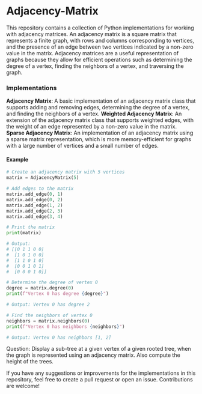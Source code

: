 # Adjacency-Matrix

This repository contains a collection of Python implementations for working with adjacency matrices. An adjacency matrix is a square matrix that represents a finite graph, with rows and columns corresponding to vertices, and the presence of an edge between two vertices indicated by a non-zero value in the matrix. Adjacency matrices are a useful representation of graphs because they allow for efficient operations such as determining the degree of a vertex, finding the neighbors of a vertex, and traversing the graph.

### Implementations

**Adjacency Matrix**: A basic implementation of an adjacency matrix class that supports adding and removing edges, determining the degree of a vertex, and finding the neighbors of a vertex.
**Weighted Adjacency Matrix**: An extension of the adjacency matrix class that supports weighted edges, with the weight of an edge represented by a non-zero value in the matrix.
**Sparse Adjacency Matrix**: An implementation of an adjacency matrix using a sparse matrix representation, which is more memory-efficient for graphs with a large number of vertices and a small number of edges.

#### Example
```python
# Create an adjacency matrix with 5 vertices
matrix = AdjacencyMatrix(5)

# Add edges to the matrix
matrix.add_edge(0, 1)
matrix.add_edge(0, 2)
matrix.add_edge(1, 2)
matrix.add_edge(2, 3)
matrix.add_edge(3, 4)

# Print the matrix
print(matrix)

# Output:
# [[0 1 1 0 0]
#  [1 0 1 0 0]
#  [1 1 0 1 0]
#  [0 0 1 0 1]
#  [0 0 0 1 0]]

# Determine the degree of vertex 0
degree = matrix.degree(0)
print(f"Vertex 0 has degree {degree}")

# Output: Vertex 0 has degree 2

# Find the neighbors of vertex 0
neighbors = matrix.neighbors(0)
print(f"Vertex 0 has neighbors {neighbors}")

# Output: Vertex 0 has neighbors [1, 2]
```
Question:
Display a sub-tree at a given vertex of a given rooted tree, when the graph is represented using an adjacency matrix. Also compute the height of the trees.

If you have any suggestions or improvements for the implementations in this repository, feel free to create a pull request or open an issue. Contributions are welcome!
